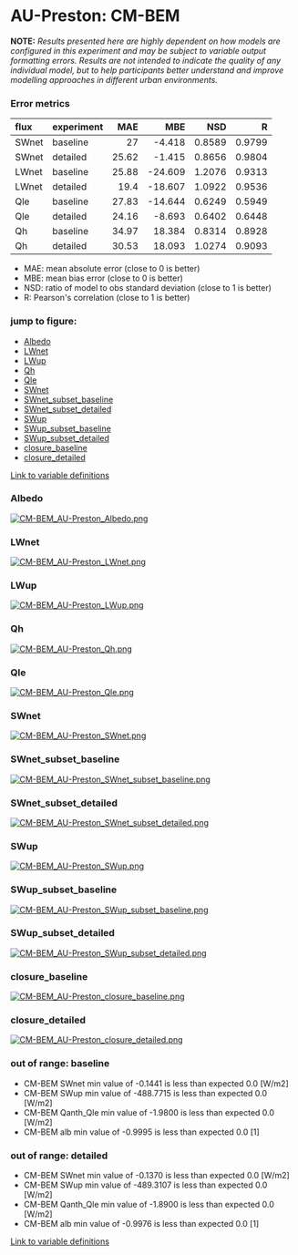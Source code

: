 # AU-Preston: CM-BEM

**NOTE:** *Results presented here are highly dependent on how models are configured in this experiment and may be subject to variable output formatting errors. Results are not intended to indicate the quality of any individual model, but to help participants better understand and improve modelling approaches in different urban environments.*

### Error metrics

| flux   | experiment   |   MAE |     MBE |    NSD |      R |
|:-------|:-------------|------:|--------:|-------:|-------:|
| SWnet  | baseline     | 27    |  -4.418 | 0.8589 | 0.9799 |
| SWnet  | detailed     | 25.62 |  -1.415 | 0.8656 | 0.9804 |
| LWnet  | baseline     | 25.88 | -24.609 | 1.2076 | 0.9313 |
| LWnet  | detailed     | 19.4  | -18.607 | 1.0922 | 0.9536 |
| Qle    | baseline     | 27.83 | -14.644 | 0.6249 | 0.5949 |
| Qle    | detailed     | 24.16 |  -8.693 | 0.6402 | 0.6448 |
| Qh     | baseline     | 34.97 |  18.384 | 0.8314 | 0.8928 |
| Qh     | detailed     | 30.53 |  18.093 | 1.0274 | 0.9093 |

 - MAE: mean absolute error (close to 0 is better)
 - MBE: mean bias error (close to 0 is better)
 - NSD: ratio of model to obs standard deviation (close to 1 is better)
 - R: Pearson's correlation (close to 1 is better)

### jump to figure:
 - [Albedo](#albedo)
 - [LWnet](#lwnet)
 - [LWup](#lwup)
 - [Qh](#qh)
 - [Qle](#qle)
 - [SWnet](#swnet)
 - [SWnet_subset_baseline](#swnet_subset_baseline)
 - [SWnet_subset_detailed](#swnet_subset_detailed)
 - [SWup](#swup)
 - [SWup_subset_baseline](#swup_subset_baseline)
 - [SWup_subset_detailed](#swup_subset_detailed)
 - [closure_baseline](#closure_baseline)
 - [closure_detailed](#closure_detailed)

[Link to variable definitions](../modelattrs/variable_definitions.md)

### <a name="albedo"></a>Albedo
[![CM-BEM_AU-Preston_Albedo.png](CM-BEM_AU-Preston_Albedo.png)](CM-BEM_AU-Preston_Albedo.png)

### <a name="lwnet"></a>LWnet
[![CM-BEM_AU-Preston_LWnet.png](CM-BEM_AU-Preston_LWnet.png)](CM-BEM_AU-Preston_LWnet.png)

### <a name="lwup"></a>LWup
[![CM-BEM_AU-Preston_LWup.png](CM-BEM_AU-Preston_LWup.png)](CM-BEM_AU-Preston_LWup.png)

### <a name="qh"></a>Qh
[![CM-BEM_AU-Preston_Qh.png](CM-BEM_AU-Preston_Qh.png)](CM-BEM_AU-Preston_Qh.png)

### <a name="qle"></a>Qle
[![CM-BEM_AU-Preston_Qle.png](CM-BEM_AU-Preston_Qle.png)](CM-BEM_AU-Preston_Qle.png)

### <a name="swnet"></a>SWnet
[![CM-BEM_AU-Preston_SWnet.png](CM-BEM_AU-Preston_SWnet.png)](CM-BEM_AU-Preston_SWnet.png)

### <a name="swnet_subset_baseline"></a>SWnet_subset_baseline
[![CM-BEM_AU-Preston_SWnet_subset_baseline.png](CM-BEM_AU-Preston_SWnet_subset_baseline.png)](CM-BEM_AU-Preston_SWnet_subset_baseline.png)

### <a name="swnet_subset_detailed"></a>SWnet_subset_detailed
[![CM-BEM_AU-Preston_SWnet_subset_detailed.png](CM-BEM_AU-Preston_SWnet_subset_detailed.png)](CM-BEM_AU-Preston_SWnet_subset_detailed.png)

### <a name="swup"></a>SWup
[![CM-BEM_AU-Preston_SWup.png](CM-BEM_AU-Preston_SWup.png)](CM-BEM_AU-Preston_SWup.png)

### <a name="swup_subset_baseline"></a>SWup_subset_baseline
[![CM-BEM_AU-Preston_SWup_subset_baseline.png](CM-BEM_AU-Preston_SWup_subset_baseline.png)](CM-BEM_AU-Preston_SWup_subset_baseline.png)

### <a name="swup_subset_detailed"></a>SWup_subset_detailed
[![CM-BEM_AU-Preston_SWup_subset_detailed.png](CM-BEM_AU-Preston_SWup_subset_detailed.png)](CM-BEM_AU-Preston_SWup_subset_detailed.png)

### <a name="closure_baseline"></a>closure_baseline
[![CM-BEM_AU-Preston_closure_baseline.png](CM-BEM_AU-Preston_closure_baseline.png)](CM-BEM_AU-Preston_closure_baseline.png)

### <a name="closure_detailed"></a>closure_detailed
[![CM-BEM_AU-Preston_closure_detailed.png](CM-BEM_AU-Preston_closure_detailed.png)](CM-BEM_AU-Preston_closure_detailed.png)

### out of range: baseline

 - CM-BEM SWnet min value of -0.1441 is less than expected 0.0 [W/m2]
 - CM-BEM SWup min value of -488.7715 is less than expected 0.0 [W/m2]
 - CM-BEM Qanth_Qle min value of -1.9800 is less than expected 0.0 [W/m2]
 - CM-BEM alb min value of -0.9995 is less than expected 0.0 [1]

### out of range: detailed

 - CM-BEM SWnet min value of -0.1370 is less than expected 0.0 [W/m2]
 - CM-BEM SWup min value of -489.3107 is less than expected 0.0 [W/m2]
 - CM-BEM Qanth_Qle min value of -1.8900 is less than expected 0.0 [W/m2]
 - CM-BEM alb min value of -0.9976 is less than expected 0.0 [1]


[Link to variable definitions](../modelattrs/variable_definitions.md)

